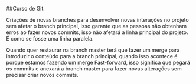 
##Curso de Git.  

Criações de novas branches para desenvolver novas interações no projeto sem afetar o branch principal, isso garante que as pessoas não obtenham erros ao fazer novos commits, isso não afetará a linha principal do projeto. É como se fosse uma linha paralela.

Quando quer restaurar na branch master terá que fazer um merge para introduzir o conteúdo para a branch principal, quando isso acontece é porque estamos fazendo um merge Fast-forward, isso significa que pegará os commits e anexará a branch master para fazer novas alterações sem precisar criar novos commits.










